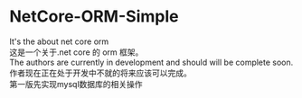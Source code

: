 # NetCore-ORM-Simple
It's the about net core orm<br>
这是一个关于.net core 的 orm 框架。<br>
The authors are currently in development and should will be complete soon.<br>
作者现在正在处于开发中不就的将来应该可以完成。<br>
第一版先实现mysql数据库的相关操作